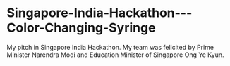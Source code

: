 # Singapore-India-Hackathon---Color-Changing-Syringe
My pitch in Singapore India Hackathon. My team was felicited by Prime Minister Narendra Modi and Education Minister of Singapore Ong Ye Kyun. 
